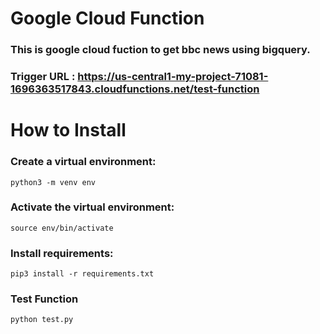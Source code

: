 # Google Cloud Function

### This is google cloud fuction to get bbc news using bigquery.

### Trigger URL : https://us-central1-my-project-71081-1696363517843.cloudfunctions.net/test-function

# How to Install

### Create a virtual environment:

`python3 -m venv env`

### Activate the virtual environment:

`source env/bin/activate`

### Install requirements:

`pip3 install -r requirements.txt`

### Test Function

`python test.py`
